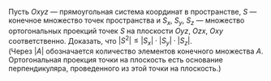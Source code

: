 Пусть $Oxyz$ — прямоугольная система координат в пространстве, $S$ — конечное множество точек пространства и ${{S}_{x}}$, ${{S}_{y}}$, ${{S}_{z}}$ — множество ортогональных проекций точек $S$  на плоскости $Oyz$, $Ozx$, $Oxy$  соответственно. Доказать, что $\left| {{S}^{2}} \right|\le \left| {{S}_{x}} \right|\cdot \left| {{S}_{y}} \right|\cdot \left| {{S}_{z}} \right|$.
<br>(Через $\left| A \right|$  обозначается количество элементов конечного множества $A$. Ортогональная проекция точки на плоскость есть основание перпендикуляра, проведенного из этой точки на плоскость.)